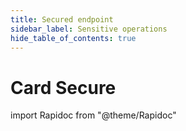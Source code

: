 ```yaml
---
title: Secured endpoint
sidebar_label: Sensitive operations
hide_table_of_contents: true
---
```


# Card Secure

import Rapidoc from "@theme/Rapidoc"

<Rapidoc apiUrl="/v2.0/cardsecure">
</Rapidoc>
